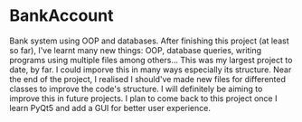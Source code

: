 # BankAccount
Bank system using OOP and databases. 
After finishing this project (at least so far), I've learnt many new things: OOP, database queries, writing programs using multiple files among others...
This was my largest project to date, by far. I could imporve this in many ways especially its structure. Near the end of the project, I realised I should've made new files for differented classes to improve the code's structure. I will definitely be aiming to improve this in future projects.
I plan to come back to this project once I learn PyQt5 and add a GUI for better user experience.
